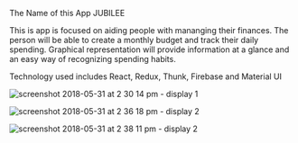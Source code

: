 The Name of this App JUBILEE

This is app is focused on aiding people with mananging their finances.  The person will
be able to create a monthly budget and track their daily spending.  Graphical representation 
will provide information at a glance and an easy way of recognizing spending habits.

Technology used includes React, Redux, Thunk, Firebase and Material UI

![screenshot 2018-05-31 at 2 30 14 pm - display 1](https://user-images.githubusercontent.com/4636095/40810144-c78d2082-64e1-11e8-86fd-6b092f2c61a7.png)

![screenshot 2018-05-31 at 2 36 18 pm - display 2](https://user-images.githubusercontent.com/4636095/40810641-435339a8-64e3-11e8-9b75-821c0d5d80ed.png)

![screenshot 2018-05-31 at 2 38 11 pm - display 2](https://user-images.githubusercontent.com/4636095/40810751-a2b97eb6-64e3-11e8-8003-303ff83934eb.png)
